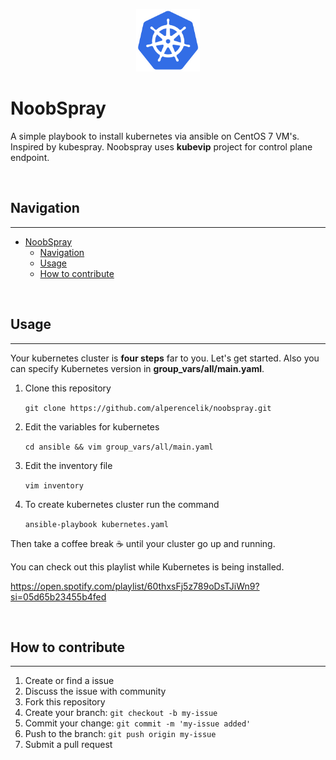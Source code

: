 <p align="center">
    <img height="100" src="docs/img/kubernetes-logo.png">
</p>

# NoobSpray

A simple playbook to install kubernetes via ansible on CentOS 7 VM's. Inspired by kubespray. Noobspray uses **kubevip** project for control plane endpoint. 

</br>

## Navigation

---
- [NoobSpray](#noobspray)
  - [Navigation](#navigation)
  - [Usage](#usage)
  - [How to contribute](#how-to-contribute)

</br>

## Usage 

---

Your kubernetes cluster is **four steps** far to you. Let's get started. Also you can specify Kubernetes version in **group_vars/all/main.yaml**.

1. Clone this repository

    `git clone https://github.com/alperencelik/noobspray.git`

2. Edit the variables for kubernetes

    `cd ansible && vim group_vars/all/main.yaml`

3. Edit the inventory file 

    `vim inventory` 

4.  To create kubernetes cluster run the command

    `ansible-playbook kubernetes.yaml` 


Then take a coffee break :coffee: until your cluster go up and running. 

You can check out this playlist while Kubernetes is being installed.

https://open.spotify.com/playlist/60thxsFj5z789oDsTJiWn9?si=05d65b23455b4fed


</br>

## How to contribute

---

1. Create or find a issue
2. Discuss the issue with community
3. Fork this repository
4. Create your branch: `git checkout -b my-issue`
5. Commit your change: `git commit -m 'my-issue added'`
6. Push to the branch: `git push origin my-issue`
7. Submit a pull request

